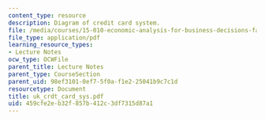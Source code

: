 ```yaml
---
content_type: resource
description: Diagram of credit card system.
file: /media/courses/15-010-economic-analysis-for-business-decisions-fall-2004/459cfe2eb32f857b412c3df7315d87a1_uk_crdt_card_sys.pdf
file_type: application/pdf
learning_resource_types:
- Lecture Notes
ocw_type: OCWFile
parent_title: Lecture Notes
parent_type: CourseSection
parent_uid: 98ef3101-0ef7-5f0a-f1e2-25041b9c7c1d
resourcetype: Document
title: uk_crdt_card_sys.pdf
uid: 459cfe2e-b32f-857b-412c-3df7315d87a1
---
```

